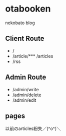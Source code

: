 otabooken
================

nekobato blog

## Client Route

* /
* /article/***
  /articles
* /rss


## Admin Route

* /admin/write
* /admin/delete
* /admin/edit

## pages

以前のarticles紛失／(^o^)＼